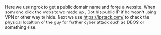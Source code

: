 Here we use ngrok to get a public domain name and forge a website.
When someone click the website we made up ,  Got his public IP if he wasn't using VPN or other way to hide.
Next we use https://ipstack.com/ to chack the physical localtion of the guy for further cyber attack such as DDOS or something else.

